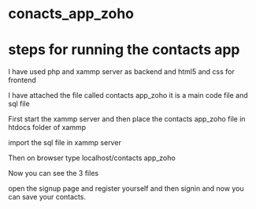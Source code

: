 # conacts_app_zoho
# steps for running the contacts app
I have used php and xammp server as backend and html5 and css for frontend

I have attached the file called contacts app_zoho it is a main code file and sql file

First start the xammp server and then place the contacts app_zoho file in htdocs folder of xammp

import the sql file in xammp server 

Then on browser type localhost/contacts app_zoho

Now you can see the 3 files

open the signup page and register yourself and then signin and now you can save your contacts.
